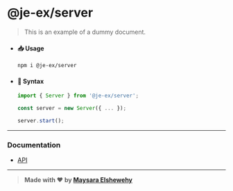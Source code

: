 # @je-ex/server

> This is an example of a dummy document.

- #### 📥 Usage

    ```Bash
    npm i @je-ex/server
    ```

- #### 🌟 Syntax

    ```ts
    import { Server } from '@je-ex/server';

    const server = new Server({ ... });

    server.start();
    ```

---

### Documentation

  - [API](./src/docs/src/api.md)

---

> **Made with ❤ by [Maysara Elshewehy](https://github.com/Maysara-Elshewehy)**
